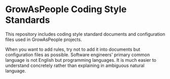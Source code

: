 GrowAsPeople Coding Style Standards
====================================

This repository includes coding style standard documents and configuration files used in GrowAsPeople projects.

When you want to add rules, try not to add it into documents but  configuration files as possible.
Software engineers' primary common language is not English but programming languages. It is much easier to understand concretely rather than explaining in ambiguous natural language.

